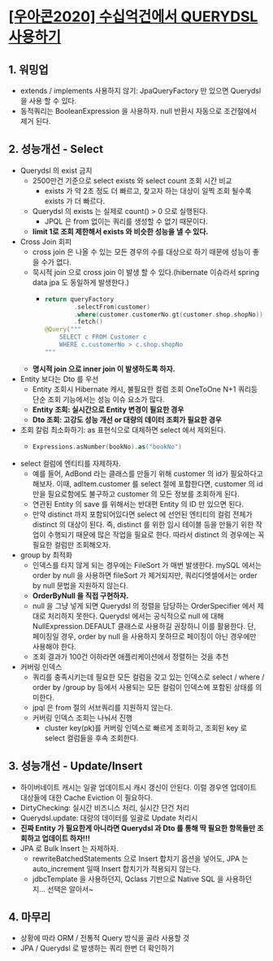 # [[우아콘2020] 수십억건에서 QUERYDSL 사용하기](https://www.youtube.com/watch?v=zMAX7g6rO_Y)


## 1. 워밍업

- extends / implements 사용하지 않기: JpaQueryFactory 만 있으면 Querydsl 을 사용 할 수 있다.
- 동적쿼리는 BooleanExpression 을 사용하자. null 반환시 자동으로 조건절에서 제거 된다.

## 2. 성능개선 - Select

- Querydsl 의 exist 금지
  - 2500만건 기준으로 select exists 와 select count 조회 시간 비교
    - exists 가 약 2초 정도 더 빠르고, 찾고자 하는 대상이 일찍 조회 될수록 exists 가 더 빠르다. 
  - Querydsl 의 exists 는 실제로 count() > 0 으로 실행된다.
    - JPQL 은 from 없이는 쿼리를 생성할 수 없기 때문이다.
  - **limit 1로 조회 제한해서 exists 와 비슷한 성능을 낼 수 있다.**
- Cross Join 회피
  - cross join 은 나올 수 있는 모든 경우의 수를 대상으로 하기 때문에 성능이 좋을 수가 없다.
  - 묵시적 join 으로 cross join 이 발생 할 수 있다.(hibernate 이슈라서 spring data jpa 도 동일하게 발생한다.)
    - ~~~kotlin
      return queryFactory
              .selectFrom(customer)
              .where(customer.customerNo.gt(customer.shop.shopNo))
              .fetch()
      @Query("""
          SELECT c FROM Customer c
          WHERE c.customerNo > c.shop.shopNo
      """
      ~~~
  - **명시적 join 으로 inner join 이 발생하도록 하자.**
- Entity 보다는 Dto 를 우선
  - Entity 조회시 Hibernate 캐시, 불필요한 컬럼 조회 OneToOne N+1 쿼리등 단순 조회 기능에서는 성능 이슈 요소가 많다.
  - **Entity 조회: 실시간으로 Entity 변경이 필요한 경우**
  - **Dto 조회: 고강도 성능 개선 or 대량의 데이터 조회가 필요한 경우**
- 조회 칼럼 최소화하기: as 표현식으로 대체하면 select 에서 제외된다.
  - ~~~kotlin
    Expressions.asNumber(bookNo).as("bookNo")
    ~~~
- select 컬럼에 엔티티를 자제하자.
  - 예를 들어, AdBond 라는 클래스를 만들기 위해 customer 의 id가 필요하다고 해보자. 
  이때, adItem.customer 를 select 절에 포함한다면, customer 의 id 만을 필요로함에도 불구하고 customer 의 모든 정보를 조회하게 된다.
  - 연관된 Entity 의 save 를 위해서는 반대편 Entity 의 ID 만 있으면 된다.
  - 만약 distinct 까지 포함되어있다면 select 에 선언된 엔티티의 컬럼 전체가 distinct 의 대상이 된다. 
  즉, distinct 를 위한 임시 테이블 등을 만들기 위한 작업이 수행되기 때문에 많은 작업을 필요로 한다. 따라서 distinct 의 경우에는 꼭 필요한 컬럼만 조회해오자.
- group by 최적화
  - 인덱스를 타지 않게 되는 경우에는 FileSort 가 매번 발생한다. mySQL 에서는 order by null 을 사용하면 fileSort 가 제거되지만, 쿼리디엣셀에서는 order by null 문법을 지원하지 않는다.
  - **OrderByNull 을 직접 구현하자.**
  - null 을 그냥 넣게 되면 Querydsl 의 정렬을 담당하는 OrderSpecifier 에서 제대로 처리하지 못한다. Querydsl 에서는 공식적으로 null 에 대해 NullExpression.DEFAULT 클래스로 사용하길 권장하니 이를 활용한다.
    단, 페이징일 경우, order by null 을 사용하지 못하므로 페이징이 아닌 경우에만 사용해야 한다.
  - 조회 결과가 100건 이하라면 애플리케이션에서 정렬하는 것을 추천
- 커버링 인덱스
  - 쿼리를 충족시키는데 필요한 모든 컬럼을 갖고 있는 인덱스로 select / where / order by /group by 등에서 사용되는 모든 컬럼이 인덱스에 포함된 상태를 의미한다.
  - jpql 은 from 절의 서브쿼리를 지원하지 않는다.
  - 커버링 인덱스 조회는 나눠서 진행
    - cluster key(pk)를 커버링 인덱스로 빠르게 조회하고, 조회된 key 로 select 컬럼들을 후속 조회한다.

## 3. 성능개선 - Update/Insert

- 하이버네이트 캐시는 일괄 업데이트시 캐시 갱신이 안된다. 이럴 경우엔 업데이트 대상들에 대한 Cache Eviction 이 필요하다.
- DirtyChecking: 실시간 비즈니스 처리, 실시간 단건 처리 
- Querydsl.update: 대량의 데이터를 일괄로 Update 처리시
- **진짜 Entity 가 필요한게 아니라면 Querydsl 과 Dto 를 통해 딱 필요한 항목들만 조회하고 업데이트 하자!!!**
- JPA 로 Bulk Insert 는 자제하자.
  - rewriteBatchedStatements 으로 Insert 합치기 옵션을 넣어도, JPA 는 auto_increment 일때 Insert 합치기가 적용되지 않는다.
  - jdbcTemplate 을 사용하던지, Qclass 기반으로 Native SQL 을 사용하던지... 선택은 알아서~

## 4. 마무리

- 상황에 따라 ORM / 전통적 Query 방식을 골라 사용할 것 
- JPA / Querydsl 로 발생하는 쿼리 한번 더 확인하기